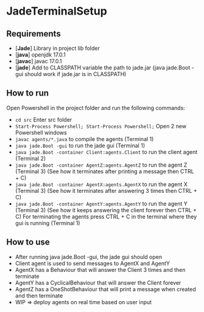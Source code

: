 # JadeTerminalSetup

## Requirements

- [**Jade**]  Library in project lib folder
- [**java**]  openjdk 17.0.1
- [**javac**] javac 17.0.1
- [**jade**]  Add to CLASSPATH variable the path to jade.jar (java jade.Boot -gui should work if jade.jar is in CLASSPATH)

## How to run
 
Open Powershell in the project folder and run the following commands:
- `cd src` Enter src folder
- `Start-Process Powershell; Start-Process Powershell;` Open 2 new Powershell windows
- `javac agents/*.java` to compile the agents (Terminal 1)
- `java jade.Boot -gui` to run the jade gui (Terminal 1)
- `java jade.Boot -container Client:agents.Client` to run the client agent (Terminal 2)
- `java jade.Boot -container AgentZ:agents.AgentZ` to run the agent Z (Terminal 3) (See how it terminates after printing a message then CTRL + C)
- `java jade.Boot -container AgentX:agents.AgentX` to run the agent X (Terminal 3) (See how it terminates after answering 3 times then CTRL + C)
- `java jade.Boot -container AgentY:agents.AgentY` to run the agent Y (Terminal 3) (See how it keeps answering the client forever then CTRL + C)
For terminating the agents press CTRL + C in the terminal where they gui is running (Terminal 1)

## How to use

- After running java jade.Boot -gui, the jade gui should open
- Client agent is used to send messages to AgentX and AgentY
- AgentX has a Behaviour that will answer the Client 3 times and then terminate
- AgentY has a CyclicalBehaviour that will answer the Client forever
- AgentZ has a OneShotBehaviour that will print a message when created and then terminate
- WIP => deploy agents on real time based on user input
